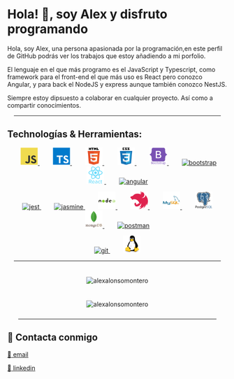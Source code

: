<!--
### Hi there :wave:
**davorpa/davorpa** is a ✨ _special_ ✨ repository because its `README.md` (this file) appears on your GitHub profile.
Here are some ideas to get you started:
- 🔭 I’m currently working on ...
- 🌱 I’m currently learning ...
- 👯 I’m looking to collaborate on ...
- 🤔 I’m looking for help with ...
- 💬 Ask me about ...
- 📫 How to reach me: ...
- 😄 Pronouns: ...
- ⚡ Fun fact: ...
-->

# Hola! 👋, soy Alex y disfruto programando

Hola, soy Alex, una persona apasionada por la programación,en este perfil de GitHub podrás ver los trabajos que estoy añadiendo a mi porfolio.

El lenguaje en el que más programo es el JavaScript y Typescript, como framework para el front-end el que más uso es React pero conozco Angular, y para back el NodeJS y express aunque también conozco NestJS.

Siempre estoy dipsuesto a colaborar en cualquier proyecto. Así como a compartir conocimientos.

<hr style="margin: 15px">


## Technologías & Herramientas:

<p align="center" style="margin: 15px">
    <a href="https://developer.mozilla.org/en-US/docs/Web/JavaScript" target="_blank" rel="noreferrer" style="padding: 15px">
        <img src="https://raw.githubusercontent.com/devicons/devicon/master/icons/javascript/javascript-original.svg" alt="javascript" width="40" height="40"/>
    </a>
    <a href="https://www.typescriptlang.org/" target="_blank" rel="noreferrer" style="padding: 15px">
        <img src="https://raw.githubusercontent.com/devicons/devicon/master/icons/typescript/typescript-original.svg" alt="typescript" width="40" height="40"/>
    </a> 
    <a href="https://www.w3.org/html/" target="_blank" rel="noreferrer" style="padding: 15px">
        <img src="https://raw.githubusercontent.com/devicons/devicon/master/icons/html5/html5-original-wordmark.svg" alt="html5" width="40" height="40"/> 
    </a>
    <a href="https://www.w3schools.com/css/" target="_blank" rel="noreferrer" style="padding: 15px"> 
        <img src="https://raw.githubusercontent.com/devicons/devicon/master/icons/css3/css3-original-wordmark.svg" alt="css3" width="40" height="40"/> 
    </a>
    <a href="https://getbootstrap.com" target="_blank" rel="noreferrer" style="padding: 15px">
        <img src="https://raw.githubusercontent.com/devicons/devicon/master/icons/bootstrap/bootstrap-plain-wordmark.svg" alt="bootstrap" width="40" height="40"/>
    </a>
    <a href="https://ant.design/docs/react/getting-started" target="_blank" rel="noreferrer" style="padding: 15px">
        <img src="https://gw.alipayobjects.com/zos/rmsportal/rlpTLlbMzTNYuZGGCVYM.png" alt="bootstrap" width="40" height="40"/>
    </a>
    <a href="https://reactjs.org/" target="_blank" rel="noreferrer" style="padding: 15px">
        <img src="https://raw.githubusercontent.com/devicons/devicon/master/icons/react/react-original-wordmark.svg" alt="react" width="40" height="40"/>
    </a>
    <a href="https://angular.io" target="_blank" rel="noreferrer" style="padding: 15px"> 
        <img src="https://angular.io/assets/images/logos/angular/angular.svg" alt="angular" width="40" height="40" /> 
    </a>
</p>

<p align="center">
        <a href="https://jestjs.io" target="_blank" rel="noreferrer" style="padding: 15px">
        <img src="https://www.vectorlogo.zone/logos/jestjsio/jestjsio-icon.svg" alt="jest" width="40" height="40"/> 
    </a>
    <a href="https://jasmine.github.io/" target="_blank" rel="noreferrer" style="padding: 15px">
        <img src="https://www.vectorlogo.zone/logos/jasmine/jasmine-icon.svg" alt="jasmine" width="40" height="40"/>
    </a>
    <a href="https://nodejs.org" target="_blank" rel="noreferrer" style="padding: 15px" >
        <img src="https://raw.githubusercontent.com/devicons/devicon/master/icons/nodejs/nodejs-original-wordmark.svg" alt="nodejs" width="40" height="40"/>
    </a>
    <a href="https://nestjs.com/" target="_blank" rel="noreferrer" style="padding: 15px">
        <img src="https://raw.githubusercontent.com/devicons/devicon/master/icons/nestjs/nestjs-plain.svg" alt="nestjs" width="40" height="40"/>
    </a>
    <a href="https://www.mysql.com/" target="_blank" rel="noreferrer" style="padding: 15px">
        <img src="https://raw.githubusercontent.com/devicons/devicon/master/icons/mysql/mysql-original-wordmark.svg" alt="mysql" width="40" height="40"/>
    </a>
    <a href="https://www.postgresql.org" target="_blank" rel="noreferrer" style="padding: 15px">
        <img src="https://raw.githubusercontent.com/devicons/devicon/master/icons/postgresql/postgresql-original-wordmark.svg" alt="postgresql" width="40" height="40"/>
    </a>
    <a href="https://www.mongodb.com/" target="_blank" rel="noreferrer" style="padding: 15px">
        <img src="https://raw.githubusercontent.com/devicons/devicon/master/icons/mongodb/mongodb-original-wordmark.svg" alt="mongodb" width="40" height="40"/>
    </a>
    <a href="https://postman.com" target="_blank" rel="noreferrer" style="padding: 15px">
        <img src="https://www.vectorlogo.zone/logos/getpostman/getpostman-icon.svg" alt="postman" width="40" height="40"/>
    </a>
</p>


<p align="center">    
    <a href="https://git-scm.com/" target="_blank" rel="noreferrer" style="padding: 15px"> 
        <img src="https://www.vectorlogo.zone/logos/git-scm/git-scm-icon.svg" alt="git" width="40" height="40"/>
    </a>     
    <a href="https://www.linux.org/" target="_blank" rel="noreferrer" style="padding: 15px">
         <img src="https://raw.githubusercontent.com/devicons/devicon/master/icons/linux/linux-original.svg" alt="linux" width="40" height="40"/>
    </a>
</p>

<hr style="margin: 15px">

<p align="center" style="margin:35px">
    <img align="center" src="https://github-readme-stats.vercel.app/api/top-langs?username=alexalonsomontero&show_icons=true&locale=en&layout=compact" alt="alexalonsomontero" />
</p>

<p align="center">
    <img align="center" src="https://github-readme-stats.vercel.app/api?username=alexalonsomontero&show_icons=true&locale=en" alt="alexalonsomontero" />
 </p>

<hr style="margin: 25px">


## :postbox: Contacta conmigo

[:email: email](mailto:lxalonso@gmail.com)

[:postbox: linkedin](https://www.linkedin.com/in/programador-full-stack-javascript-alejandro-alonso?original_referer=)
